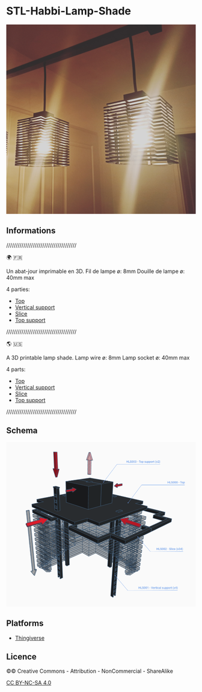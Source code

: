 # STL-Habbi-Lamp-Shade

![img1](./img-1.jpg)

## Informations

/////////////////////////////////////

:earth_africa: :fr:

Un abat-jour imprimable en 3D.
Fil de lampe ø: 8mm
Douille de lampe ø: 40mm max

4 parties:
- [Top](./parts/HLS000-top/)
- [Vertical support](./parts/HLS001-vertical-support/)
- [Slice](./parts/HLS002-slice/)
- [Top support](./parts/HLS003-top-support/)

/////////////////////////////////////

:earth_americas: :us:

A 3D printable lamp shade.
Lamp wire ø: 8mm
Lamp socket ø: 40mm max

4 parts:
- [Top](./parts/HLS000-top/)
- [Vertical support](./parts/HLS001-vertical-support/)
- [Slice](./parts/HLS002-slice/)
- [Top support](./parts/HLS003-top-support/)

/////////////////////////////////////

## Schema

![schema](./schema.png)

## Platforms

- [Thingiverse](https://www.thingiverse.com/thing:4372530)

## Licence

©© Creative Commons - Attribution - NonCommercial - ShareAlike

[CC BY-NC-SA 4.0](https://creativecommons.org/licenses/by-nc-sa/4.0/)
